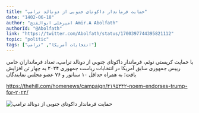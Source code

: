 ```yaml
---
title: "حمایت فرماندار داکوتای جنوبی از دونالد ترامپ"
date: "1402-06-18"
author: "امیرعلی ابوالفتح Amir.A Abolfath"
authorId: "@Abolfath"
link: "https://twitter.com/Abolfath/status/1700397744395821112"
topic: "politic"
tags: ["انتخابات آمریکا", "ترامپ"]
---
```


با حمایت کریستی نوئم، فرماندار داکوتای جنوبی از دونالد ترامپ، تعداد فرمانداران حامی رییس جمهوری سابق آمریکا در انتخابات ریاست جمهوری ۲۰۲۴ به چهار تن افزایش یافت؛ به همراه حداقل ۱۰ سناتور و ۷۶ عضو مجلس نمایندگان

https://thehill.com/homenews/campaign/۴۱۹۵۳۴۲-noem-endorses-trump-for-۲۰۲۴/

![حمایت فرماندار داکوتای جنوبی از دونالد ترامپ](/posts/politic/hemayate-farmandare-dakotaye-jonobi-az-trump.jpg)
